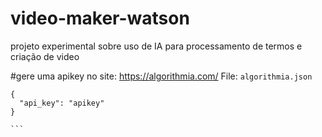 # video-maker-watson
projeto experimental sobre uso de IA para processamento de termos e criação de video

#gere uma apikey no site: https://algorithmia.com/
File: `algorithmia.json`
````
{
  "api_key": "apikey"
}

```
